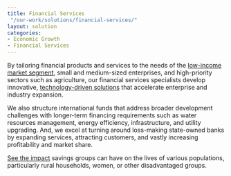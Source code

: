 ```yaml
---
title: Financial Services
 "/our-work/solutions/financial-services/"
layout: solution
categories:
- Economic Growth
- Financial Services
---
```


By tailoring financial products and services to the needs of the [low-income market segment](http://dai-global-developments.com/developments/financial-inclusion/), small and medium-sized enterprises, and high-priority sectors such as agriculture, our financial services specialists develop innovative, [technology-driven solutions](http://dai-global-developments.com/articles/benefits-of-bringing-mobile-banking-to-the-unbanked/) that accelerate enterprise and industry expansion.

We also structure international funds that address broader development challenges with longer-term financing requirements such as water resources management, energy efficiency, infrastructure, and utility upgrading. And, we excel at turning around loss-making state-owned banks by expanding services, attracting customers, and vastly increasing profitability and market share.

[See the impact](/assets/files/financial_info.jpg) savings groups can have on the lives of various populations, particularly rural households, women, or other disadvantaged groups.
